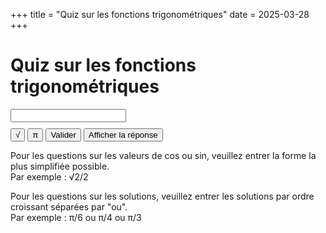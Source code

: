 +++
title = "Quiz sur les fonctions trigonométriques"
date = 2025-03-28
+++

# Quiz sur les fonctions trigonométriques

<form id="trig-form">
    <label for="question-input" id="question"></label>
    <input type="text" id="question-input" name="question-input" autocomplete="off" required>
    <br>
    <button type="button" class="sqrt-button" onclick="insertSqrt()">√</button>
    <button type="button" class="pi-button" onclick="insertPi()">π</button>
    <input type="submit" value="Valider">
    <input type="button" id="show-answer" value="Afficher la réponse">
</form>
<div id="result" class="result"></div>

Pour les questions sur les valeurs de cos ou sin, veuillez entrer la forme la plus simplifiée possible.<br>
Par exemple : √2/2

Pour les questions sur les solutions, veuillez entrer les solutions par ordre croissant séparées par "ou".<br>
Par exemple : π/6 ou π/4 ou π/3

<style>
    .result {
        margin-top: 20px;
        padding: 10px;
        display: none;
    }
    .correct {
        background-color: #d4edda;
        color: #155724;
    }
    .incorrect {
        background-color: #f8d7da;
        color: #721c24;
    }
    .sqrt-button {
        margin-top: 10px;
    }
</style>
<script src="trigonometrie.js"></script>
